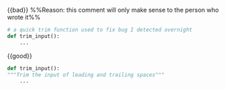 {{bad}} %%Reason: this comment will only make sense to the person who wrote it%%
```python
# a quick trim function used to fix bug I detected overnight
def trim_input():
    ...
```

{{good}}
```python
def trim_input():
"""Trim the input of leading and trailing spaces"""
    ...
```